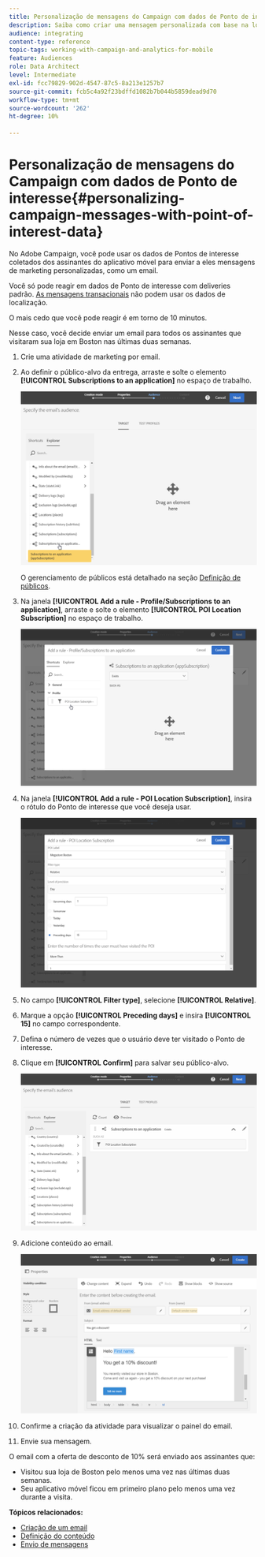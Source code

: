 ```yaml
---
title: Personalização de mensagens do Campaign com dados de Ponto de interesse
description: Saiba como criar uma mensagem personalizada com base na localização dos assinantes com a integração de dados de Ponto de interesse.
audience: integrating
content-type: reference
topic-tags: working-with-campaign-and-analytics-for-mobile
feature: Audiences
role: Data Architect
level: Intermediate
exl-id: fcc79829-902d-4547-87c5-8a213e1257b7
source-git-commit: fcb5c4a92f23bdffd1082b7b044b5859dead9d70
workflow-type: tm+mt
source-wordcount: '262'
ht-degree: 10%

---
```


# Personalização de mensagens do Campaign com dados de Ponto de interesse{#personalizing-campaign-messages-with-point-of-interest-data}

No Adobe Campaign, você pode usar os dados de Pontos de interesse coletados dos assinantes do aplicativo móvel para enviar a eles mensagens de marketing personalizadas, como um email.

Você só pode reagir em dados de Ponto de interesse com deliveries padrão. [As mensagens transacionais](../../channels/using/getting-started-with-transactional-msg.md) não podem usar os dados de localização.

O mais cedo que você pode reagir é em torno de 10 minutos.

Nesse caso, você decide enviar um email para todos os assinantes que visitaram sua loja em Boston nas últimas duas semanas.

1. Crie uma atividade de marketing por email.
1. Ao definir o público-alvo da entrega, arraste e solte o elemento **[!UICONTROL Subscriptions to an application]** no espaço de trabalho.

   ![](assets/poi_subscriptions_app.png)

   O gerenciamento de públicos está detalhado na seção [Definição de públicos](../../audiences/using/creating-audiences.md).

1. Na janela **[!UICONTROL Add a rule - Profile/Subscriptions to an application]**, arraste e solte o elemento **[!UICONTROL POI Location Subscription]** no espaço de trabalho.

   ![](assets/poi_add_rule_profile_subscription.png)

1. Na janela **[!UICONTROL Add a rule - POI Location Subscription]**, insira o rótulo do Ponto de interesse que você deseja usar.

   ![](assets/poi_location_subscription.png)

1. No campo **[!UICONTROL Filter type]**, selecione **[!UICONTROL Relative]**.
1. Marque a opção **[!UICONTROL Preceding days]** e insira **[!UICONTROL 15]** no campo correspondente.
1. Defina o número de vezes que o usuário deve ter visitado o Ponto de interesse.
1. Clique em **[!UICONTROL Confirm]** para salvar seu público-alvo.

   ![](assets/poi_subscriptions_app_audience_defined.png)

1. Adicione conteúdo ao email.

   ![](assets/poi_email_content.png)

1. Confirme a criação da atividade para visualizar o painel do email.
1. Envie sua mensagem.

O email com a oferta de desconto de 10% será enviado aos assinantes que:

* Visitou sua loja de Boston pelo menos uma vez nas últimas duas semanas.
* Seu aplicativo móvel ficou em primeiro plano pelo menos uma vez durante a visita.

**Tópicos relacionados:**

* [Criação de um email](../../channels/using/creating-an-email.md)
* [Definição do conteúdo](../../designing/using/personalization.md#example-email-personalization)
* [Envio de mensagens](../../sending/using/confirming-the-send.md)
